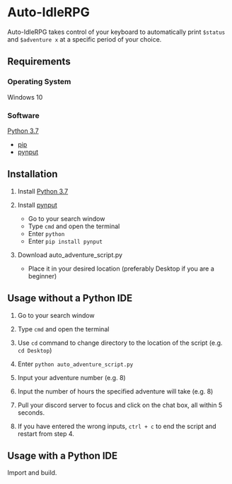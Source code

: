 # Auto-IdleRPG
Auto-IdleRPG takes control of your keyboard to automatically print `$status` and `$adventure x` at a specific period of your choice.

## Requirements
### Operating System
Windows 10

### Software 
[Python 3.7](https://www.python.org/ftp/python/3.7.7/python-3.7.7-amd64.exe)
- [pip](https://pypi.org/project/pip/)
- [pynput](https://pypi.org/project/pynput/)
  
## Installation
1. Install [Python 3.7](https://www.python.org/ftp/python/3.7.7/python-3.7.7-amd64.exe)

2. Install [pynput](https://pypi.org/project/pynput/)
   - Go to your search window
   - Type `cmd` and open the terminal
   - Enter `python`
   - Enter `pip install pynput`
   
3. Download auto_adventure_script.py
   - Place it in your desired location (preferably Desktop if you are a beginner)
   
## Usage without a Python IDE
1. Go to your search window

2. Type `cmd` and open the terminal

3. Use `cd` command to change directory to the location of the script (e.g. `cd Desktop`)

4. Enter `python auto_adventure_script.py`

5. Input your adventure number (e.g. 8)

6. Input the number of hours the specified adventure will take (e.g. 8)

7. Pull your discord server to focus and click on the chat box, all within 5 seconds.

8. If you have entered the wrong inputs, `ctrl + c` to end the script and restart from step 4.

## Usage with a Python IDE
Import and build.
